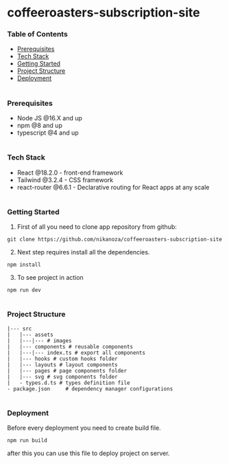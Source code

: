 # coffeeroasters-subscription-site

### Table of Contents

- [Prerequisites](#Prerequisites)
- [Tech Stack](#Tech-Stack)
- [Getting Started](#Getting-Started)
- [Project Structure](#Project-Structure)
- [Deployment](#Deployment)

#

### Prerequisites

- Node JS @16.X and up
- npm @8 and up
- typescript @4 and up

#

### Tech Stack

- React @18.2.0 - front-end framework
- Tailwind @3.2.4 - CSS framework
- react-router @6.6.1 - Declarative routing for React apps at any scale

#

### Getting Started

1. First of all you need to clone app repository from github:

```
git clone https://github.com/nikanoza/coffeeroasters-subscription-site
```

2. Next step requires install all the dependencies.

```
npm install
```

3. To see project in action

```
npm run dev
```

#

### Project Structure

```
|--- src
|   |--- assets
|   |---|--- # images
|   |--- components # reusable components
|   |---|--- index.ts # export all components
|   |--- hooks # custom hooks folder
|   |--- layouts # layout components
|   |--- pages # page components folder
|   |--- svg # svg components folder
|   - types.d.ts # types definition file
- package.json     # dependency manager configurations
```

#

### Deployment

Before every deployment you need to create build file.

```
npm run build
```

after this you can use this file to deploy project on server.

#
